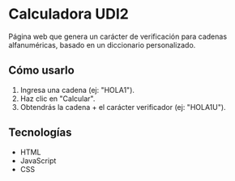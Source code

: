 # Calculadora UDI2

Página web que genera un carácter de verificación para cadenas alfanuméricas, basado en un diccionario personalizado.

## Cómo usarlo
1. Ingresa una cadena (ej: "HOLA1").
2. Haz clic en "Calcular".
3. Obtendrás la cadena + el carácter verificador (ej: "HOLA1U").

## Tecnologías
- HTML
- JavaScript
- CSS